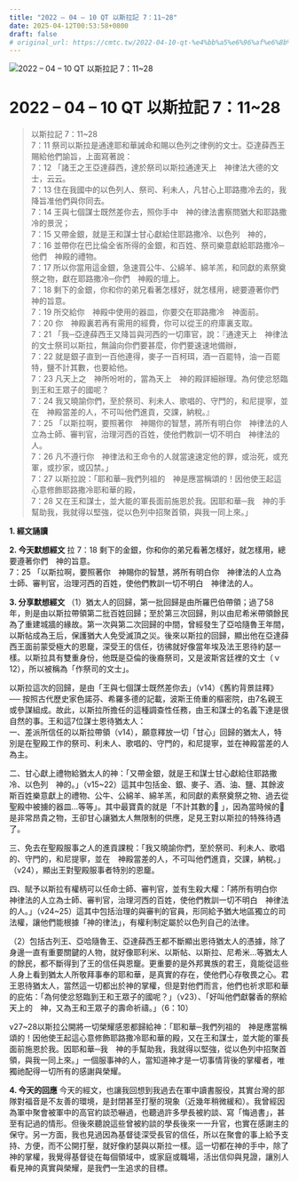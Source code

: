 ```yaml
---
title: "2022 – 04 – 10 QT 以斯拉記 7：11~28"
date: 2025-04-12T00:53:58+0800
draft: false
# original_url: https://cmtc.tw/2022-04-10-qt-%e4%bb%a5%e6%96%af%e6%8b%89%e8%a8%98-7%ef%bc%9a1128
---
```


![2022 – 04 – 10 QT 以斯拉記 7：11\~28](/images/qt.jpg   "2022 – 04 – 10 QT 以斯拉記 7：11\~28")

# 2022 – 04 – 10 QT 以斯拉記 7：11\~28

> 以斯拉記 7：11\~28  
> 7：11 祭司以斯拉是通達耶和華誡命和賜以色列之律例的文士。亞達薛西王賜給他們諭旨，上面寫著說：  
> 7：12 「諸王之王亞達薛西，達於祭司以斯拉通達天上　神律法大德的文士，云云。  
> 7：13 住在我國中的以色列人、祭司、利未人，凡甘心上耶路撒冷去的，我降旨准他們與你同去。  
> 7：14 王與七個謀士既然差你去，照你手中　神的律法書察問猶大和耶路撒冷的景況；  
> 7：15 又帶金銀，就是王和謀士甘心獻給住耶路撒冷、以色列　神的，  
> 7：16 並帶你在巴比倫全省所得的金銀，和百姓、祭司樂意獻給耶路撒冷─他們　神殿的禮物。  
> 7：17 所以你當用這金銀，急速買公牛、公綿羊、綿羊羔，和同獻的素祭奠祭之物，獻在耶路撒冷─你們　神殿的壇上。  
> 7：18 剩下的金銀，你和你的弟兄看著怎樣好，就怎樣用，總要遵著你們　神的旨意。  
> 7：19 所交給你　神殿中使用的器皿，你要交在耶路撒冷　神面前。  
> 7：20 你　神殿裏若再有需用的經費，你可以從王的府庫裏支取。  
> 7：21 「我─亞達薛西王又降旨與河西的一切庫官，說：『通達天上　神律法的文士祭司以斯拉，無論向你們要甚麼，你們要速速地備辦，  
> 7：22 就是銀子直到一百他連得，麥子一百柯珥，酒一百罷特，油一百罷特，鹽不計其數，也要給他。  
> 7：23 凡天上之　神所吩咐的，當為天上　神的殿詳細辦理。為何使忿怒臨到王和王眾子的國呢？  
> 7：24 我又曉諭你們，至於祭司、利未人、歌唱的、守門的，和尼提寧，並在　神殿當差的人，不可叫他們進貢，交課，納稅。』  
> 7：25 「以斯拉啊，要照著你　神賜你的智慧，將所有明白你　神律法的人立為士師、審判官，治理河西的百姓，使他們教訓一切不明白　神律法的人。  
> 7：26 凡不遵行你　神律法和王命令的人就當速速定他的罪，或治死，或充軍，或抄家，或囚禁。」  
> 7：27 以斯拉說：「耶和華─我們列祖的　神是應當稱頌的！因他使王起這心意修飾耶路撒冷耶和華的殿，  
> 7：28 又在王和謀士，並大能的軍長面前施恩於我。因耶和華─我　神的手幫助我，我就得以堅強，從以色列中招聚首領，與我一同上來。」

**1. 經文誦讀**

**2.  今天默想經文**
拉 7：18 剩下的金銀，你和你的弟兄看著怎樣好，就怎樣用，總要遵著你們　神的旨意。  
7：25 「以斯拉啊，要照著你　神賜你的智慧，將所有明白你　神律法的人立為士師、審判官，治理河西的百姓，使他們教訓一切不明白　神律法的人。

**3. 分享默想經文**
（1）猶太人的回歸，第一批回歸是由所羅巴伯帶領；過了58年，則是由以斯拉帶領第二批百姓回歸；至於第三次回歸，則以由尼希米帶領餘民為了重建城牆的緣故。第一次與第二次回歸的中間，曾經發生了亞哈隨魯王年間，以斯帖成為王后，保護猶大人免受滅頂之災。後來以斯拉的回歸，顯出他在亞達薛西王面前蒙受極大的恩竉，深受王的信任，彷彿就好像當年埃及法王恩待約瑟一樣。以斯拉具有雙重身份，他既是亞倫的後裔祭司，又是波斯宮廷裡的文士（ｖ12），所以被稱為「作祭司的文士」。

以斯拉這次的回歸，是由「王與七個謀士既然差你去」（v14）《舊約背景註釋》── 按照古代歷史家色諾芬、希羅多德的記載，波斯王倚重的樞密院，由7名親王或參謀組成。故此，以斯拉所擔任的這種調查性任務，由王和謀士的名義下達是很自然的事。王和這7位謀士恩待猶太人：  
一、差派所信任的以斯拉帶領（v14），願意釋放一切「甘心」回歸的猶太人，特別是在聖殿工作的祭司、利未人、歌唱的、守門的，和尼提寧，並在神殿當差的人為主。

二、甘心獻上禮物給猶太人的神：「又帶金銀，就是王和謀士甘心獻給住耶路撒冷、以色列　神的。」（v15\~22）這其中包括金、銀、麥子、酒、油、鹽、其餘波斯百姓樂意獻上的禮物、公牛、公綿羊、綿羊羔，和同獻的素祭奠祭之物、過去從聖殿中被擄的器皿…等等」。其中最寶貴的就是「不計其數的𥃡 」，因為當時候的𥃡是非常昂貴之物，王卻甘心讓猶太人無限制的供應，足見王對以斯拉的特殊待遇了。

三、免去在聖殿服事之人的進貢課稅：「我又曉諭你們，至於祭司、利未人、歌唱的、守門的，和尼提寧，並在　神殿當差的人，不可叫他們進貢，交課，納稅。」（v24），顯出王對聖殿服事者特別的恩竉。

四、賦予以斯拉有權柄可以任命士師、審判官，並有生殺大權：「將所有明白你　神律法的人立為士師、審判官，治理河西的百姓，使他們教訓一切不明白　神律法的人。」（v24\~25）這其中包括治理的與審判的官員，形同給予猶大地區獨立的司法權，讓他們能根據「神的律法」，有權利制定屬於以色列自己的法律。

（2）包括古列王、亞哈隨魯王、亞達薛西王都不斷顯出恩待猶太人的憑據，除了身邊一直有重要關鍵的人物，就好像耶利米、以斯帖、以斯拉、尼希米…等猶太人的餘民，都不斷得到了王的信任與恩竉。更重要的是外邦異族的君王，竟能從這些人身上看到猶太人所敬拜事奉的耶和華，是真實的存在，使他們心存敬畏之心。君王恩待猶太人，當然這一切都出於神的掌權，但是對他們而言，他們也祈求耶和華的庇佑：「為何使忿怒臨到王和王眾子的國呢？」（v23）、「好叫他們獻馨香的祭給天上的　神，又為王和王眾子的壽命祈禱。」（6：10）

v27\~28以斯拉公開將一切榮耀感恩都歸給神：「耶和華─我們列祖的　神是應當稱頌的！因他使王起這心意修飾耶路撒冷耶和華的殿，又在王和謀士，並大能的軍長面前施恩於我。因耶和華─我　神的手幫助我，我就得以堅強，從以色列中招聚首領，與我一同上來。」一個服事神的人，當知道神才是一切事情背後的掌權者，唯獨祂配得一切所有的感謝與榮耀。

**4. 今天的回應**
今天的經文，也讓我回想到我過去在軍中讀書服役，其實台灣的部隊對福音是不友善的環境，是封閉甚至打壓的現象（近幾年稍微緩和）。我曾經因為軍中聚會被軍中的高官約談恐嚇過，也聽過許多學長被約談、寫「悔過書」，甚至有記過的情形。但後來聽說這些曾被約談的學長後來一一升官，也實在感謝主的保守。另一方面，我也見過因為基督徒深受長官的信任，所以在聚會的事上給予支持、方便，而不公開打壓，就好像約瑟與以斯拉一樣。這一切都在神的手中，除了神的掌權，我覺得基督徒在每個領域中，或家庭或職場，活出信仰與見證，讓別人看見神的真實與榮耀，是我們一生追求的目標。
